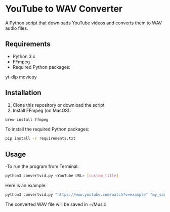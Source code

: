 # YouTube to WAV Converter

A Python script that downloads YouTube videos and converts them to WAV audio files.

## Requirements
- Python 3.x
- FFmpeg
- Required Python packages:

yt-dlp moviepy

## Installation
1. Clone this repository or download the script
2. Install FFmpeg (on MacOS):
 ```bash
 brew install ffmpeg
```

To install the required Python packages:
```bash
pip install -r requirements.txt
```
## Usage

-To run the program from Terminal:
```bash
python3 convertvid.py <YouTube URL> [custom_title]
```
Here is an example:
```bash
python3 convertvid.py "https://www.youtube.com/watch?v=example" "my_song"
```
The converted WAV file will be saved in ~/Music

